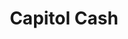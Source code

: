 ---
title: Capitol Cash
slug: capitol-cash
updated-on: '2024-05-30T13:44:31.749Z'
created-on: '2024-05-30T13:41:46.671Z'
published-on: '2024-05-30T13:54:32.469Z'
f_city-state-2:
- cms/city/gallatin-tn.md
- cms/city/lebanon-tn.md
- cms/city/madison-tn.md
- cms/city/clarksville-tn.md
- cms/city/lafayette-tn.md
- cms/city/columbia-tn.md
- cms/city/mount-juliet-tn.md
f_locations:
- cms/payday-loan/capitol-cash-6017.md
- cms/payday-loan/capitol-cash-6018.md
- cms/payday-loan/capitol-cash-6019.md
- cms/payday-loan/capitol-cash-6020.md
- cms/payday-loan/capitol-cash-6021.md
- cms/payday-loan/capitol-cash-6022.md
- cms/payday-loan/capitol-cash-6023.md
- cms/payday-loan/capitol-cash-6024.md
- cms/payday-loan/capitol-cash-6025.md
- cms/payday-loan/capitol-cash-6026.md
f_states:
- cms/state/tennessee.md
layout: '[company].html'
tags: company
---